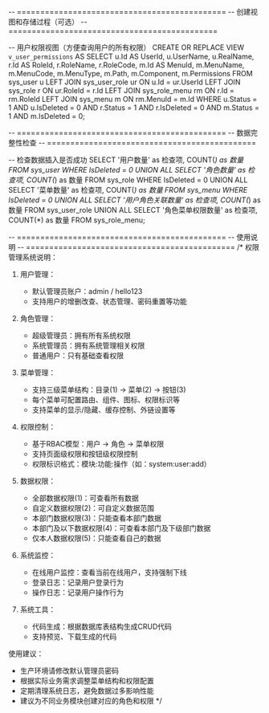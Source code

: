 -- =============================================
-- 创建视图和存储过程（可选）
-- =============================================

-- 用户权限视图（方便查询用户的所有权限）
CREATE OR REPLACE VIEW `v_user_permissions` AS
SELECT
u.Id AS UserId,
u.UserName,
u.RealName,
r.Id AS RoleId,
r.RoleName,
r.RoleCode,
m.Id AS MenuId,
m.MenuName,
m.MenuCode,
m.MenuType,
m.Path,
m.Component,
m.Permissions
FROM sys_user u
LEFT JOIN sys_user_role ur ON u.Id = ur.UserId
LEFT JOIN sys_role r ON ur.RoleId = r.Id
LEFT JOIN sys_role_menu rm ON r.Id = rm.RoleId
LEFT JOIN sys_menu m ON rm.MenuId = m.Id
WHERE u.Status = 1 AND u.IsDeleted = 0
AND r.Status = 1 AND r.IsDeleted = 0
AND m.Status = 1 AND m.IsDeleted = 0;

-- =============================================
-- 数据完整性检查
-- =============================================

-- 检查数据插入是否成功
SELECT
'用户数量' as 检查项, COUNT(*) as 数量 FROM sys_user WHERE IsDeleted = 0
UNION ALL
SELECT
'角色数量' as 检查项, COUNT(*) as 数量 FROM sys_role WHERE IsDeleted = 0
UNION ALL
SELECT
'菜单数量' as 检查项, COUNT(*) as 数量 FROM sys_menu WHERE IsDeleted = 0
UNION ALL
SELECT
'用户角色关联数量' as 检查项, COUNT(*) as 数量 FROM sys_user_role
UNION ALL
SELECT
'角色菜单权限数量' as 检查项, COUNT(*) as 数量 FROM sys_role_menu;

-- =============================================
-- 使用说明
-- =============================================
/*
权限管理系统说明：

1. 用户管理：
    - 默认管理员账户：admin / hello123
    - 支持用户的增删改查、状态管理、密码重置等功能

2. 角色管理：
    - 超级管理员：拥有所有系统权限
    - 系统管理员：拥有系统管理相关权限
    - 普通用户：只有基础查看权限

3. 菜单管理：
    - 支持三级菜单结构：目录(1) -> 菜单(2) -> 按钮(3)
    - 每个菜单可配置路由、组件、图标、权限标识等
    - 支持菜单的显示/隐藏、缓存控制、外链设置等

4. 权限控制：
    - 基于RBAC模型：用户 -> 角色 -> 菜单权限
    - 支持页面级权限和按钮级权限控制
    - 权限标识格式：模块:功能:操作（如：system:user:add）

5. 数据权限：
    - 全部数据权限(1)：可查看所有数据
    - 自定义数据权限(2)：可自定义数据范围
    - 本部门数据权限(3)：只能查看本部门数据
    - 本部门及以下数据权限(4)：可查看本部门及下级部门数据
    - 仅本人数据权限(5)：只能查看自己的数据

6. 系统监控：
    - 在线用户监控：查看当前在线用户，支持强制下线
    - 登录日志：记录用户登录行为
    - 操作日志：记录用户操作行为

7. 系统工具：
    - 代码生成：根据数据库表结构生成CRUD代码
    - 支持预览、下载生成的代码

使用建议：
- 生产环境请修改默认管理员密码
- 根据实际业务需求调整菜单结构和权限配置
- 定期清理系统日志，避免数据过多影响性能
- 建议为不同业务模块创建对应的角色和权限
  */